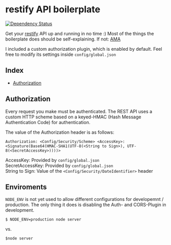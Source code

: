 # restify API boilerplate

[![Dependency Status](https://gemnasium.com/dominiklessel/restify-api-boilerplate.png)](https://gemnasium.com/dominiklessel/restify-api-boilerplate)

Get your [restify](https://github.com/mcavage/node-restify) API up and running in no time :) Most of the things the boilerplate does should be self-explaining. If not: [AMA](mailto:dominik@mifitto.com?subject=Question:%20restify%20API%20boilerplate)

I included a custom authorization plugin, which is enabled by default. Feel free to modify its settings inside `config/global.json`

## Index

- [Authorization](#authorization)

## Authorization

Every request you make must be authenticated. The REST API uses a custom HTTP scheme based on a keyed-HMAC (Hash Message Authentication Code) for authentication.

The value of the Authorization header is as follows:

```
Authorization: <Config/Security/Scheme> <AccessKey>:<Signature(Base64(HMAC-SHA1(UTF-8(<String to Sign>), UTF-8(<SecretAccessKey>))))>
```

AccessKey: Provided by `config/global.json`  
SecretAccessKey: Provided by `config/global.json`  
String to Sign: Value of the `<Config/Security/DateIdentifier>` header

## Enviroments

`NODE_ENV` is not yet used to allow different configurations for developemnt / production. The only thing it does is disabling the Auth- and CORS-Plugin in development.

```
$ NODE_ENV=production node server
```

vs.

```
$node server
```
